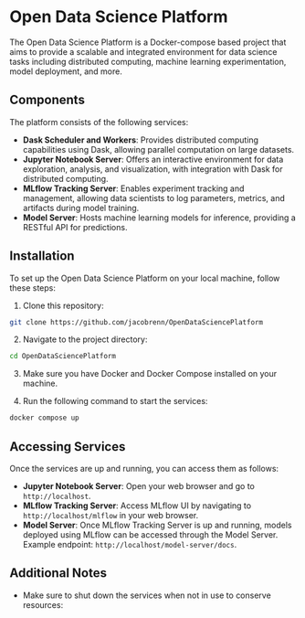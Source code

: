 # Open Data Science Platform

The Open Data Science Platform is a Docker-compose based project that aims to provide a scalable and integrated environment for data science tasks including distributed computing, machine learning experimentation, model deployment, and more.

## Components

The platform consists of the following services:

- **Dask Scheduler and Workers**: Provides distributed computing capabilities using Dask, allowing parallel computation on large datasets.
- **Jupyter Notebook Server**: Offers an interactive environment for data exploration, analysis, and visualization, with integration with Dask for distributed computing.
- **MLflow Tracking Server**: Enables experiment tracking and management, allowing data scientists to log parameters, metrics, and artifacts during model training.
- **Model Server**: Hosts machine learning models for inference, providing a RESTful API for predictions.

## Installation

To set up the Open Data Science Platform on your local machine, follow these steps:

1. Clone this repository:

```bash
git clone https://github.com/jacobrenn/OpenDataSciencePlatform
```

2. Navigate to the project directory:

```bash
cd OpenDataSciencePlatform
```


3. Make sure you have Docker and Docker Compose installed on your machine.

4. Run the following command to start the services:

```bash
docker compose up
```

## Accessing Services

Once the services are up and running, you can access them as follows:

- **Jupyter Notebook Server**: Open your web browser and go to `http://localhost`.
- **MLflow Tracking Server**: Access MLflow UI by navigating to `http://localhost/mlflow` in your web browser.
- **Model Server**: Once MLflow Tracking Server is up and running, models deployed using MLflow can be accessed through the Model Server. Example endpoint: `http://localhost/model-server/docs`.

## Additional Notes

- Make sure to shut down the services when not in use to conserve resources:
